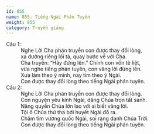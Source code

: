 ```yaml
---
id: 855
name: 855. Tiếng Ngài Phán Tuyên
weight: 855
category: Truyền giảng
---
```

<dl><dt>Câu 1:</dt><dd data-verse="1">Nghe Lời Cha phán truyền con được thay đổi lòng, <br/>xa đường riêng lối tà, quay bước về với Cha. <br/>Cha truyền: “Hãy đứng lên.” Chính con vốn tê liệt, <br/>vừa nghe tiếng phán tuyên, con vâng lời đứng lên. <br/>Xưa làm theo ý mình, nay tìm theo ý Ngài. <br/>Con được thay đổi lòng theo tiếng Ngài phán tuyên. </dd><dt>Câu 2:</dt><dd data-verse="2">Nghe Lời Cha phán truyền con được thay đổi lòng. <br/>Con nguyện yêu kính Ngài, dâng Chúa trọn tất sanh. <br/>Năng quyền Chúa lớn lao với ai biết vâng lời. <br/>Tội ô Chúa thứ tha bởi huyết Ngài đổ ra. <br/>Chăm tìm vương quốc Ngài, soi rạng danh Chúa Trời. <br/>Con được thay đổi lòng theo tiếng Ngài phán tuyên. </dd></dl>
